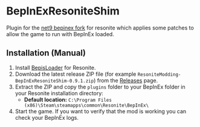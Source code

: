 # BepInExResoniteShim

Plugin for the [net9 bepinex fork](https://github.com/ResoniteModding/BepInEx) for resonite which applies some patches to allow the game to run with BepInEx loaded.

## Installation (Manual)
1. Install [BepisLoader](https://github.com/ResoniteModding/BepisLoader) for Resonite.
2. Download the latest release ZIP file (for example `ResoniteModding-BepInExResoniteShim-0.9.1.zip`) from the [Releases](https://github.com/ResoniteModding/BepInExResoniteShim/releases) page.
3. Extract the ZIP and copy the `plugins` folder to your BepInEx folder in your Resonite installation directory:
   - **Default location:** `C:\Program Files (x86)\Steam\steamapps\common\Resonite\BepInEx\`
4. Start the game. If you want to verify that the mod is working you can check your BepInEx logs.
